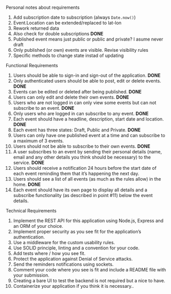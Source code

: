 Personal notes about requirements
1. Add subscription date to subscription (always `Date.now()`)
1. Event.Location can be extended/replaced to lat-lon
1. Rework returned data
1. Also check for double subscriptions  **DONE**
1. Published event means just public or public and private? I asume never draft
1. Only published (or own) events are visible. Revise visibility rules
1. Specific methods to change state instad of updating

Functional Requirements
1. Users should be able to sign-in and sign-out of the application. **DONE**
1. Only authenticated users should be able to post, edit or delete
events. **DONE**
1. Events can be edited or deleted after being published. **DONE**
1. Users can only edit and delete their own events. **DONE**
1. Users who are not logged in can only view some events but can
not subscribe to an event. **DONE**
1. Only users who are logged in can subscribe to any event. **DONE**
1. Each event should have a headline, description, start date and
location. **DONE**
1. Each event has three states: Draft, Public and Private. **DONE**
1. Users can only have one published event at a time and can
subscribe to a maximum of 3 events.
1. Users should not be able to subscribe to their own events. **DONE**
1. A user subscribes to an event by sending their personal details
(name, email and any other details you think should be
necessary) to the service. **DONE**
1. Users should receive a notification 24 hours before the start date
of each event reminding them that it’s happening the next day.
1. Users should see a list of all events (as much as the rules allow)
in the home. **DONE**
1. Each event should have its own page to display all details and a
subscribe functionality (as described in point #11) below the
event details.

Technical Requirements
1. Implement the REST API for this application using Node.js,
Express and an ORM of your choice.
1. Implement proper security as you see fit for the application’s
authentication.
1. Use a middleware for the custom usability rules.
1. Use SOLID principle, linting and a convention for your code.
1. Add tests where / how you see fit.
1. Protect the application against Denial of Service attacks.
1. Send the reminders notifications using sockets.
1. Comment your code where you see is fit and include a README
file with your submission.
1. Creating a bare UI to test the backend is not required but a nice
to have.
1. Containerize your application if you think it is necessary..
